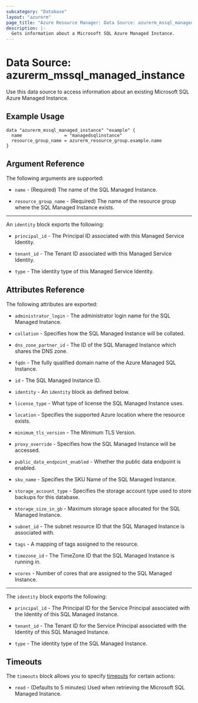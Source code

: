 ```yaml
---
subcategory: "Database"
layout: "azurerm"
page_title: "Azure Resource Manager: Data Source: azurerm_mssql_managed_instance"
description: |-
  Gets information about a Microsoft SQL Azure Managed Instance.
---
```


# Data Source: azurerm_mssql_managed_instance

Use this data source to access information about an existing Microsoft SQL Azure Managed Instance.

## Example Usage

```hcl
data "azurerm_mssql_managed_instance" "example" {
  name                = "managedsqlinstance"
  resource_group_name = azurerm_resource_group.example.name
}
```

## Argument Reference

The following arguments are supported:

* `name` - (Required) The name of the SQL Managed Instance.

* `resource_group_name` - (Required) The name of the resource group where the SQL Managed Instance exists.

---

An `identity` block exports the following:

* `principal_id` - The Principal ID associated with this Managed Service Identity.

* `tenant_id` - The Tenant ID associated with this Managed Service Identity.

* `type` - The identity type of this Managed Service Identity.

## Attributes Reference

The following attributes are exported:

* `administrator_login` - The administrator login name for the SQL Managed Instance.

* `collation` - Specifies how the SQL Managed Instance will be collated.

* `dns_zone_partner_id` - The ID of the SQL Managed Instance which shares the DNS zone.

* `fqdn` - The fully qualified domain name of the Azure Managed SQL Instance.

* `id` - The SQL Managed Instance ID.

* `identity` - An `identity` block as defined below.

* `license_type` - What type of license the SQL Managed Instance uses.

* `location` - Specifies the supported Azure location where the resource exists.

* `minimum_tls_version` - The Minimum TLS Version.

* `proxy_override` - Specifies how the SQL Managed Instance will be accessed.

* `public_data_endpoint_enabled` - Whether the public data endpoint is enabled.

* `sku_name` - Specifies the SKU Name of the SQL Managed Instance.

* `storage_account_type` - Specifies the storage account type used to store backups for this database.

* `storage_size_in_gb` - Maximum storage space allocated for the SQL Managed Instance.

* `subnet_id` - The subnet resource ID that the SQL Managed Instance is associated with.

* `tags` - A mapping of tags assigned to the resource.

* `timezone_id` - The TimeZone ID that the SQL Managed Instance is running in.

* `vcores` - Number of cores that are assigned to the SQL Managed Instance.

---

The `identity` block exports the following:

* `principal_id` - The Principal ID for the Service Principal associated with the Identity of this SQL Managed Instance.

* `tenant_id` - The Tenant ID for the Service Principal associated with the Identity of this SQL Managed Instance.

* `type` - The identity type of the SQL Managed Instance.

## Timeouts

The `timeouts` block allows you to specify [timeouts](https://www.terraform.io/language/resources/syntax#operation-timeouts) for certain actions:

* `read` - (Defaults to 5 minutes) Used when retrieving the Microsoft SQL Managed Instance.
